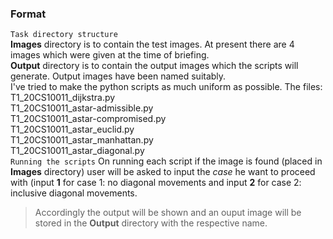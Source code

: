 ### Format  
`Task directory structure`  
**Images** directory is to contain the test images. At present there are 4 images which were given at the time of briefing.  
**Output** directory is to contain the output images which the scripts will generate. Output images have been named suitably.  
I've tried to make the python scripts as much uniform as possible. The files:  
T1_20CS10011_dijkstra.py  
T1_20CS10011_astar-admissible.py  
T1_20CS10011_astar-compromised.py  
T1_20CS10011_astar\_euclid.py  
T1_20CS10011_astar\_manhattan.py  
T1_20CS10011_astar\_diagonal.py  
`Running the scripts`
On running each script if the image is found (placed in **Images** directory) user will be asked to input the _case_ he want to proceed with 
(input **1** for case 1: no diagonal movements and input **2** for case 2: inclusive diagonal movements.  
>Accordingly the output will be shown and an ouput image will be stored in the **Output** directory with the respective name.  
